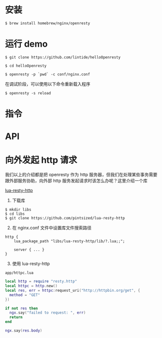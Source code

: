 # 安装
```
$ brew install homebrew/nginx/openresty
```

# 运行 demo
```
$ git clone https://github.com/lintide/helloOpenresty

$ cd helloOpenresty

$ openresty -p `pwd` -c conf/nginx.conf
```

在调试阶段，可以使用以下命令重新载入程序

```
$ openresty -s reload
```

# 指令

# API

# 向外发起 http 请求

我们以上的介绍都是把 openresty 作为 http 服务器，但我们在处理某些事务需要跟外部服务协助，向外部 http 服务发起请求时该怎么办呢？这里介绍一个库

[lua-resty-http](https://github.com/pintsized/lua-resty-http)

1. 下载库
  ```
  $ mkdir libs
  $ cd libs
  $ git clone https://github.com/pintsized/lua-resty-http
  ```

2. 在 nginx.conf 文件中设置库文件搜索路径
  ```
  http {
      lua_package_path "libs/lua-resty-http/lib/?.lua;;";

      server { ... }
  }
  ```

3. 使用 lua-resty-http

  `app/httpc.lua`
  ```lua
  local http = require "resty.http"
  local httpc = http.new()
  local res, err = httpc:request_uri("http://httpbin.org/get", {
    method = "GET"
  })

  if not res then
    ngx.say("failed to request: ", err)
    return
  end

  ngx.say(res.body)
  ```
